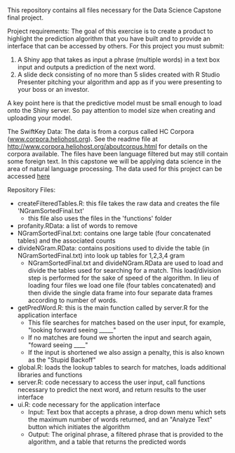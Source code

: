 This repository contains all files necessary for the Data Science Capstone final project.


Project requirements:
The goal of this exercise is to create a product to highlight the prediction algorithm that you have built and to provide an interface that can be accessed by others. For this project you must submit:

1. A Shiny app that takes as input a phrase (multiple words) in a text box input and outputs a prediction of the next word.
2. A slide deck consisting of no more than 5 slides created with R Studio Presenter pitching your algorithm and app as if you were presenting to your boss or an investor.

A key point here is that the predictive model must be small enough to load onto the Shiny server. So pay attention to model size when creating and uploading your model.


The SwiftKey Data:
The data is from a corpus called HC Corpora (www.corpora.heliohost.org). See the readme file at http://www.corpora.heliohost.org/aboutcorpus.html for details on the corpora available. The files have been language filtered but may still contain some foreign text. In this capstone we will be applying data science in the area of natural language processing. The data used for this project can be accessed [here](https://d396qusza40orc.cloudfront.net/dsscapstone/dataset/Coursera-SwiftKey.zip)


Repository Files:
- createFilteredTables.R: this file takes the raw data and creates the file 'NGramSortedFinal.txt'
	+ this file also uses the files in the 'functions' folder
- profanity.RData: a list of words to remove
- NGramSortedFinal.txt: contains one large table (four concatenated tables) and the associated counts
- divideNGram.RData: contains positions used to divide the table (in NGramSortedFinal.txt) into look up tables for 1,2,3,4 gram
	+ NGramSortedFinal.txt and divideNGram.RData are used to load and divide the tables used for searching for a match. This load/division step is performed for the sake of speed of the algorithm. In lieu of loading four files we load one file (four tables concatenated) and then divide the single data frame into four separate data frames according to number of words.
- getPredWord.R: this is the main function called by server.R for the application interface
	+ This file searches for matches based on the user input, for example, "looking forward seeing _____" 
	+ If no matches are found we shorten the input and search again, "foward seeing ____"
	+ If the input is shortened we also assign a penalty, this is also known as the "Stupid Backoff"
- global.R: loads the lookup tables to search for matches, loads additional libraries and functions
- server.R: code necessary to access the user input, call functions necessary to predict the next word, and return results to the user interface 
- ui.R: code necessary for the application interface
	+ Input: Text box that accepts a phrase, a drop down menu which sets the maximum number of words returned, and an "Analyze Text" button which initiates the algorithm 
	+ Output: The original phrase, a filtered phrase that is provided to the algorithm, and a table that returns the predicted words

